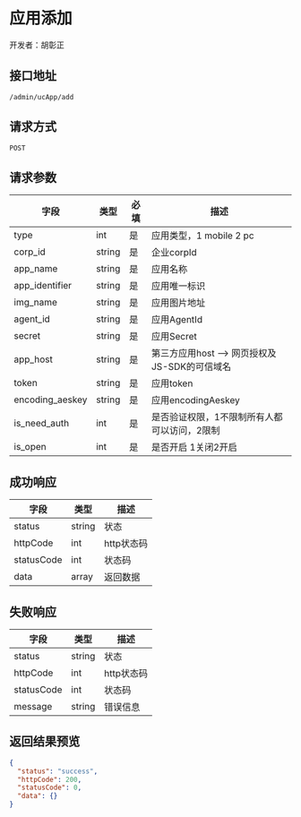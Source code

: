 # 应用添加

开发者：胡彰正

## 接口地址

`/admin/ucApp/add`

## 请求方式

`POST`

## 请求参数

| 字段 | 类型   | 必填 | 描述     |
| ---- | ------ | ---- | -------- |
| type | int | 是 | 应用类型，1 mobile 2 pc |
| corp_id | string | 是 | 企业corpId |
| app_name | string | 是 | 应用名称 |
| app_identifier | string | 是 | 应用唯一标识 |
| img_name | string | 是 | 应用图片地址 |
| agent_id | string | 是 | 应用AgentId |
| secret | string | 是 | 应用Secret |
| app_host | string | 是 | 第三方应用host --> 网页授权及JS-SDK的可信域名 |
| token | string | 是 | 应用token|
| encoding_aeskey | string | 是 | 应用encodingAeskey|
| is_need_auth | int | 是 | 是否验证权限，1不限制所有人都可以访问，2限制|
| is_open | int | 是 | 是否开启 1关闭2开启|

## 成功响应

| 字段       | 类型    | 描述        |
| ---------- | ------- | ----------- |
| status    | string  | 状态    |
| httpCode     | int  | http状态码    |
| statusCode | int  | 状态码 |
| data  | array  | 返回数据      |

## 失败响应

| 字段       | 类型    | 描述        |
| ---------- | ------- | ----------- |
| status    | string  | 状态    |
| httpCode     | int  | http状态码    |
| statusCode | int  | 状态码 |
| message  | string  | 错误信息      |

## 返回结果预览

```json
{
  "status": "success",
  "httpCode": 200,
  "statusCode": 0,
  "data": {}
}
```